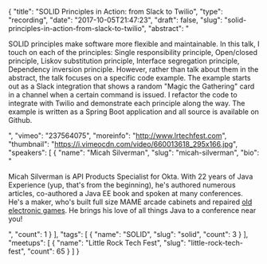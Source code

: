 {
  "title": "SOLID Principles in Action: from Slack to Twilio",
  "type": "recording",
  "date": "2017-10-05T21:47:23",
  "draft": false,
  "slug": "solid-principles-in-action-from-slack-to-twilio",
  "abstract": "<p>SOLID principles make software more flexible and maintainable. In this talk, I touch on each of the principles: Single responsibility principle, Open/closed principle, Liskov substitution principle, Interface segregation principle, Dependency inversion principle. However, rather than talk about them in the abstract, the talk focuses on a specific code example. The example starts out as a Slack integration that shows a random \"Magic the Gathering\" card in a channel when a certain command is issued. I refactor the code to integrate with Twilio and demonstrate each principle along the way. The example is written as a Spring Boot application and all source is available on Github.</p>",
  "vimeo": "237564075",
  "moreinfo": "http://www.lrtechfest.com",
  "thumbnail": "https://i.vimeocdn.com/video/660013618_295x166.jpg",
  "speakers": [
    {
      "name": "Micah Silverman",
      "slug": "micah-silverman",
      "bio": "<p>Micah Silverman is API Products Specialist for Okta. With 22 years of Java Experience (yup, that's from the beginning), he's authored numerous articles, co-authored a Java EE book and spoken at many conferences. He's a maker, who's built full size MAME arcade cabinets and repaired [old electronic games](http://afitnerd.com/2011/10/16/weekend-project-fix-dark-tower/). He brings his love of all things Java to a conference near you!</p>",
      "count": 1
    }
  ],
  "tags": [
    {
      "name": "SOLID",
      "slug": "solid",
      "count": 3
    }
  ],
  "meetups": [
    {
      "name": "Little Rock Tech Fest",
      "slug": "little-rock-tech-fest",
      "count": 65
    }
  ]
}